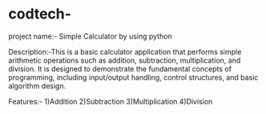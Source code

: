 # codtech-

project name:- Simple Calculator by using python 
 
Description:-This is a basic calculator application that performs simple arithmetic operations such as addition, subtraction, multiplication, and division. 
It is designed to demonstrate the fundamental concepts of programming, including input/output handling, control structures, and basic algorithm design.

Features:-
1)Addition
2)Subtraction
3)Multiplication
4)Division

